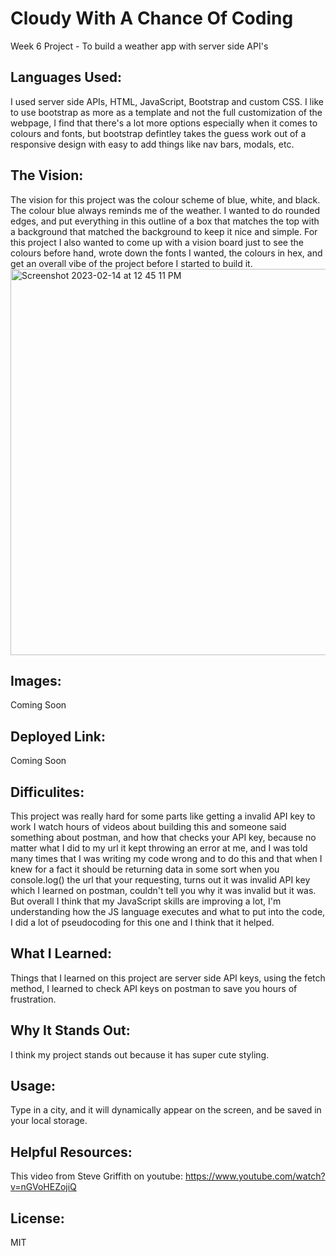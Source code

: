 # Cloudy With A Chance Of Coding
Week 6 Project - To build a weather app with server side API's

## Languages Used:
I used server side APIs, HTML, JavaScript, Bootstrap and custom CSS.
I like to use bootstrap as more as a template and not the full customization of the webpage, I find that there's a lot more options especially when it comes to colours and fonts, but bootstrap defintley takes the guess work out of a responsive design with easy to add things like nav bars, modals, etc. 

## The Vision:
The vision for this project was the colour scheme of blue, white, and black. The colour blue always reminds me of the weather. I wanted to do rounded edges, and put everything in this outline of a box that matches the top with a background that matched the background to keep it nice and simple. For this project I also wanted to come up with a vision board just to see the colours before hand, wrote down the fonts I wanted, the colours in hex, and get an overall vibe of the project before I started to build it.
<img width="618" alt="Screenshot 2023-02-14 at 12 45 11 PM" src="https://user-images.githubusercontent.com/109821108/218802206-08738ad4-b0cc-4df4-9095-d0aaeb59b199.png">


## Images:
Coming Soon

## Deployed Link:
Coming Soon

## Difficulites:
This project was really hard for some parts like getting a invalid API key to work I watch hours of videos about building this and someone said something about postman, and how that checks your API key, because no matter what I did to my url it kept throwing an error at me, and I was told many times that I was writing my code wrong and to do this and that when I knew for a fact it should be returning data in some sort when you console.log() the url that your requesting, turns out it was invalid API key which I learned on postman, couldn't tell you why it was invalid but it was. But overall I think that my JavaScript skills are improving a lot, I'm understanding how the JS language executes and what to put into the code, I did a lot of pseudocoding for this one and I think that it helped.

## What I Learned:
Things that I learned on this project are server side API keys, using the fetch method, I learned to check API keys on postman to save you hours of frustration.

## Why It Stands Out:
I think my project stands out because it has super cute styling.

## Usage:
Type in a city, and it will dynamically appear on the screen, and be saved in your local storage. 

## Helpful Resources:
This video from Steve Griffith on youtube:
https://www.youtube.com/watch?v=nGVoHEZojiQ


## License: 
MIT

